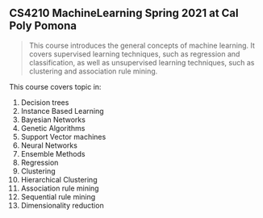 ## CS4210 MachineLearning Spring 2021 at Cal Poly Pomona

> This course introduces the general concepts of machine learning. It covers supervised learning techniques, such as regression and classification, as well as unsupervised learning techniques, such as clustering and association rule mining.

This course covers topic in:
1. Decision trees
2. Instance Based Learning
3. Bayesian Networks
4. Genetic Algorithms
5. Support Vector machines
6. Neural Networks
7. Ensemble Methods
8. Regression
9. Clustering
10. Hierarchical Clustering
11. Association rule mining
12. Sequential rule mining
13. Dimensionality reduction

